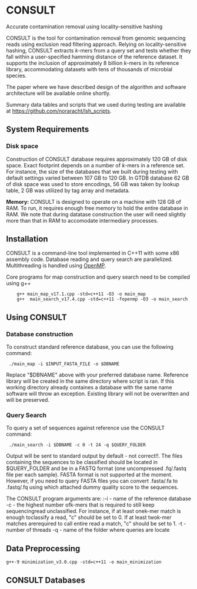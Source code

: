 # CONSULT
Accurate contamination removal using locality-sensitive hashing

CONSULT is the tool for contamination removal from genomic sequencing reads using exclusion read filtering approach. Relying on locality-sensitive hashing, CONSULT extracts *k*-mers from a query set and tests whether they fall within a user-specified hamming distance of the reference dataset. It supports the inclusion of approximately 8 billion *k*-mers in its reference library, accommodating datasets with tens of thousands of microbial species.

The paper where we have described design of the algorithm and software architecture will be available online shortly. <!-- (open access): -->
<!--  - [paper reference and doi][1] -->

Summary data tables and scripts that we used during testing are available at https://github.com/noraracht/lsh_scripts.
 <!--  - Raw data are deposited in -->


System Requirements
------------

### Disk space
Construction of CONSULT database requires approximately 120 GB of disk space. Exact footprint depends on a number of *k*-mers in a reference set. For instance, the size of the databases that we built during testing with default settings varied between 107 GB to 120 GB. In GTDB database 62 GB of disk space was used to store encodings, 56 GB was taken by lookup table, 2 GB was utilized by tag array and metadata. 

**Memory:** CONSULT is designed to operate on a machine with 128 GB of RAM. To run, it requires enough free memory to hold the entire database in RAM. We note that during datatase construction the user will need slightly more than that in RAM to accomodate intermediary processes.

 
Installation
------------

CONSULT is a command-line tool implemented in C++11 with some x86 assembly code. Database reading and query search are parallelized. Multithreading is handled using [OpenMP](https://www.openmp.org). 
  
Core programs for map construction and query search need to be compiled using g++ 
```
    g++ main_map_v17.1.cpp -std=c++11 -O3 -o main_map
    g++  main_search_v17.4.cpp -std=c++11 -fopenmp -O3 -o main_search
```    

Using CONSULT
------------

<!--Change to the CONSULT working directory and run the scripts below. -->
### Database construction
To construct standard reference database, you can use the following command:
```
 ./main_map -i $INPUT_FASTA_FILE -o $DBNAME
```  
Replace "$DBNAME" above with your preferred database name. Reference library will be created in the same directory where script is ran. If this working directory already containes a database with the same name software will throw an exception. Existing library will not be overwritten and will be preserved.

### Query Search
To query a set of sequences against reference use the CONSULT command:
```
 ./main_search -i $DBNAME -c 0 -t 24 -q $QUERY_FOLDER
``` 
Output will be sent to standard output by default - not correct!!. The files containing the sequences to be classified should be located in $QUERY_FOLDER and be in a FASTQ format (one uncompressed .fq/.fastq file per each sample). FASTA format is not supported at the moment. However, if you need to query FASTA files you can convert .fasta/.fa to .fastq/.fq using []() which attached dummy quality score to the sequences.

The CONSULT program arguments are:
:-i - name of the reference database
-c - the highest number ofk-mers that is required to still keep sequencingread unclassified.  For instance, if at least onek-mer match is enough toclassify a read, "c" should be set to 0.  If at least twok-mer matches arerequired to call entire read a match, "c" should be set to 1.
-t - number of threads
-q - name of the folder where queries are locate




Data Preprocessing
------------
<!--It runs [Jellyfish][2] and [Mash][3] internally to efficiently compute k-mer profile of genome-skims and their intersection, and estimates the genomic distances by correcting for the effect of low coverage and sequencing error. Skmer also depends on [seqtk][5] for some FASTQ/A processings. -->

```
g++-9 minimization_v3.0.cpp -std=c++11 -o main_minimization
```

CONSULT Databases
------------

